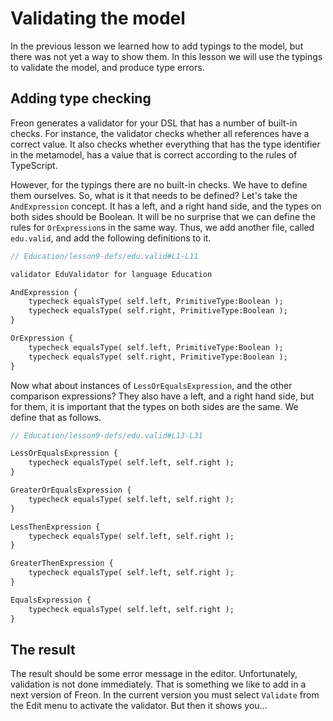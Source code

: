 <script>
    import Figure from '$lib/figures/Figure.svelte';
</script>

# Validating the model

In the previous lesson we learned how to add typings to the model, but there was not yet a way to show them.
In this lesson we will use the typings to validate the model, and produce type errors.

## Adding type checking

Freon generates a validator for your DSL that has a number of built-in checks. For instance, the validator checks
whether all references have a correct value. It also checks whether everything that has the type identifier in the metamodel,
has a value that is correct according to the rules of TypeScript.

However, for the typings there are no built-in checks. We have to define them ourselves. So, what is it that needs to be
defined? Let's take the `AndExpression` concept. It has a left, and a right hand side, and the types on both sides should 
be Boolean. It will be no surprise that we can define the rules for `OrExpression`s in the same way. 
Thus, we add another file, called `edu.valid`, and add the following definitions to it.

```proto
// Education/lesson9-defs/edu.valid#L1-L11

validator EduValidator for language Education

AndExpression {
    typecheck equalsType( self.left, PrimitiveType:Boolean );
    typecheck equalsType( self.right, PrimitiveType:Boolean );
}

OrExpression {
    typecheck equalsType( self.left, PrimitiveType:Boolean );
    typecheck equalsType( self.right, PrimitiveType:Boolean );
}
```

Now what about instances of `LessOrEqualsExpression`, and the other
comparison expressions? They also have a left, and a right hand side, but for them, it
 is important that the types on both sides are the same. We define that as follows.

```proto
// Education/lesson9-defs/edu.valid#L13-L31

LessOrEqualsExpression {
    typecheck equalsType( self.left, self.right );
}

GreaterOrEqualsExpression {
    typecheck equalsType( self.left, self.right );
}

LessThenExpression {
    typecheck equalsType( self.left, self.right );
}

GreaterThenExpression {
    typecheck equalsType( self.left, self.right );
}

EqualsExpression {
    typecheck equalsType( self.left, self.right );
}
```

## The result

The result should be some error message in the editor. Unfortunately, validation is not done
immediately. That is something we like to add in a next version of Freon. In the current version 
you must select `Validate` from the Edit menu to activate the validator. But then it shows you...

<Figure
imageName={'tutorial/Tutorial-lesson9-screenshot1.png'}
caption={'Validation error in grading expression'}
figureNumber={1}
/>
